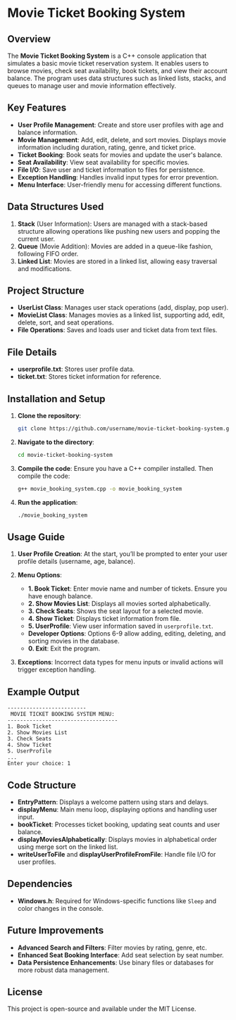 # Movie Ticket Booking System

## Overview

The **Movie Ticket Booking System** is a C++ console application that simulates a basic movie ticket reservation system. It enables users to browse movies, check seat availability, book tickets, and view their account balance. The program uses data structures such as linked lists, stacks, and queues to manage user and movie information effectively. 

## Key Features

- **User Profile Management**: Create and store user profiles with age and balance information.
- **Movie Management**: Add, edit, delete, and sort movies. Displays movie information including duration, rating, genre, and ticket price.
- **Ticket Booking**: Book seats for movies and update the user's balance.
- **Seat Availability**: View seat availability for specific movies.
- **File I/O**: Save user and ticket information to files for persistence.
- **Exception Handling**: Handles invalid input types for error prevention.
- **Menu Interface**: User-friendly menu for accessing different functions.

## Data Structures Used

1. **Stack** (User Information): Users are managed with a stack-based structure allowing operations like pushing new users and popping the current user.
2. **Queue** (Movie Addition): Movies are added in a queue-like fashion, following FIFO order.
3. **Linked List**: Movies are stored in a linked list, allowing easy traversal and modifications.

## Project Structure

- **UserList Class**: Manages user stack operations (add, display, pop user).
- **MovieList Class**: Manages movies as a linked list, supporting add, edit, delete, sort, and seat operations.
- **File Operations**: Saves and loads user and ticket data from text files.

## File Details

- **userprofile.txt**: Stores user profile data.
- **ticket.txt**: Stores ticket information for reference.

## Installation and Setup

1. **Clone the repository**:
   ```bash
   git clone https://github.com/username/movie-ticket-booking-system.git
   ```
2. **Navigate to the directory**:
   ```bash
   cd movie-ticket-booking-system
   ```
3. **Compile the code**:
   Ensure you have a C++ compiler installed. Then compile the code:
   ```bash
   g++ movie_booking_system.cpp -o movie_booking_system
   ```
4. **Run the application**:
   ```bash
   ./movie_booking_system
   ```

## Usage Guide

1. **User Profile Creation**: At the start, you’ll be prompted to enter your user profile details (username, age, balance).
2. **Menu Options**:
   - **1. Book Ticket**: Enter movie name and number of tickets. Ensure you have enough balance.
   - **2. Show Movies List**: Displays all movies sorted alphabetically.
   - **3. Check Seats**: Shows the seat layout for a selected movie.
   - **4. Show Ticket**: Displays ticket information from file.
   - **5. UserProfile**: View user information saved in `userprofile.txt`.
   - **Developer Options**: Options 6-9 allow adding, editing, deleting, and sorting movies in the database.
   - **0. Exit**: Exit the program.
   
3. **Exceptions**: Incorrect data types for menu inputs or invalid actions will trigger exception handling.

## Example Output

```
-------------------------
 MOVIE TICKET BOOKING SYSTEM MENU:
-----------------------------------
1. Book Ticket
2. Show Movies List
3. Check Seats
4. Show Ticket
5. UserProfile
...
Enter your choice: 1
```

## Code Structure

- **EntryPattern**: Displays a welcome pattern using stars and delays.
- **displayMenu**: Main menu loop, displaying options and handling user input.
- **bookTicket**: Processes ticket booking, updating seat counts and user balance.
- **displayMoviesAlphabetically**: Displays movies in alphabetical order using merge sort on the linked list.
- **writeUserToFile** and **displayUserProfileFromFile**: Handle file I/O for user profiles.

## Dependencies

- **Windows.h**: Required for Windows-specific functions like `Sleep` and color changes in the console.

## Future Improvements

- **Advanced Search and Filters**: Filter movies by rating, genre, etc.
- **Enhanced Seat Booking Interface**: Add seat selection by seat number.
- **Data Persistence Enhancements**: Use binary files or databases for more robust data management.

## License

This project is open-source and available under the MIT License.

